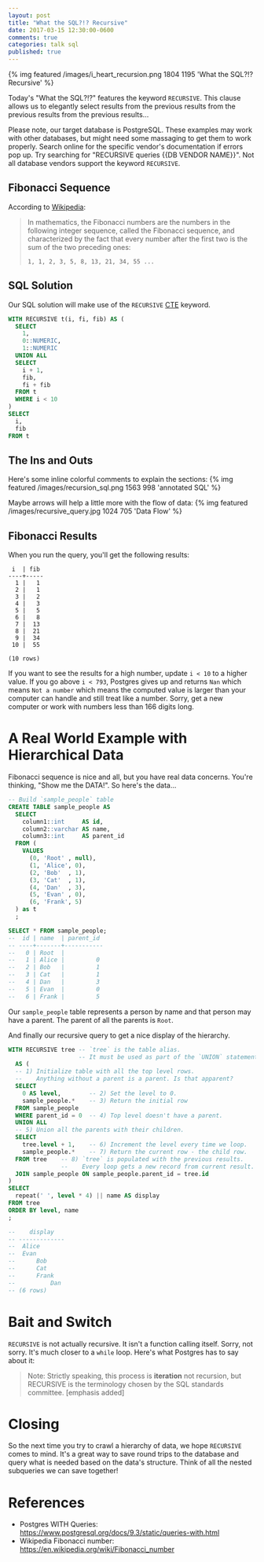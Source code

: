 ```yaml
---
layout: post
title: "What the SQL?!? Recursive"
date: 2017-03-15 12:30:00-0600
comments: true
categories: talk sql
published: true
---
```


{% img featured /images/i_heart_recursion.png 1804 1195 'What the SQL?!? Recursive' %}

Today's "What the SQL?!?" features the keyword `RECURSIVE`. This clause allows
us to elegantly select results from the previous results from the previous results
from the previous results...

<!-- more -->

Please note, our target database is PostgreSQL. These examples may work with
other databases, but might need some massaging to get them to work properly.
Search online for the specific vendor's documentation if errors pop up.
Try searching for "RECURSIVE queries {{DB VENDOR NAME}}". Not all database vendors
support the keyword `RECURSIVE`.

## Fibonacci Sequence

According to [Wikipedia](https://en.wikipedia.org/wiki/Fibonacci_number):

> In mathematics, the Fibonacci numbers are the numbers in the following integer
> sequence, called the Fibonacci sequence, and characterized by the fact that
> every number after the first two is the sum of the two preceding ones:
>
>     1, 1, 2, 3, 5, 8, 13, 21, 34, 55 ...

## SQL Solution

Our SQL solution will make use of the `RECURSIVE` [CTE](https://www.postgresql.org/docs/9.3/static/queries-with.html)
keyword.

```sql
WITH RECURSIVE t(i, fi, fib) AS (
  SELECT
    1,
    0::NUMERIC,
    1::NUMERIC
  UNION ALL
  SELECT
    i + 1,
    fib,
    fi + fib
  FROM t
  WHERE i < 10
)
SELECT
  i,
  fib
FROM t
```

## The Ins and Outs

Here's some inline colorful comments to explain the sections:
{% img featured /images/recursion_sql.png 1563 998 'annotated SQL' %}

Maybe arrows will help a little more with the flow of data:
{% img featured /images/recursive_query.jpg 1024 705 'Data Flow' %}

## Fibonacci Results

When you run the query, you'll get the following results:

```
 i  | fib
----+-----
  1 |   1
  2 |   1
  3 |   2
  4 |   3
  5 |   5
  6 |   8
  7 |  13
  8 |  21
  9 |  34
 10 |  55

(10 rows)
```

If you want to see the results for a high number, update `i < 10` to a higher
value. If you go above `i < 793`, Postgres gives up and returns `Nan` which means
`Not a number` which means the computed value is larger than your computer can
handle and still treat like a number. Sorry, get a new computer or work with
numbers less than 166 digits long.

# A Real World Example with Hierarchical Data
Fibonacci sequence is nice and all, but you have real data concerns. You're
thinking, "Show me the DATA!". So here's the data...

```sql
-- Build `sample_people` table
CREATE TABLE sample_people AS
  SELECT
    column1::int     AS id,
    column2::varchar AS name,
    column3::int     AS parent_id
  FROM (
    VALUES
      (0, 'Root' , null),
      (1, 'Alice', 0),
      (2, 'Bob'  , 1),
      (3, 'Cat'  , 1),
      (4, 'Dan'  , 3),
      (5, 'Evan' , 0),
      (6, 'Frank', 5)
  ) as t
  ;

SELECT * FROM sample_people;
--  id | name  | parent_id
-- ----+-------+-----------
--   0 | Root  |
--   1 | Alice |         0
--   2 | Bob   |         1
--   3 | Cat   |         1
--   4 | Dan   |         3
--   5 | Evan  |         0
--   6 | Frank |         5
```

Our `sample_people` table represents a person by name and that person may have a
parent. The parent of all the parents is `Root`.

And finally our recursive query to get a nice display of the hierarchy.

```sql
WITH RECURSIVE tree -- `tree` is the table alias.
                    -- It must be used as part of the `UNION` statement.
  AS (
  -- 1) Initialize table with all the top level rows.
  --    Anything without a parent is a parent. Is that apparent?
  SELECT
    0 AS level,        -- 2) Set the level to 0.
    sample_people.*    -- 3) Return the initial row
  FROM sample_people
  WHERE parent_id = 0  -- 4) Top level doesn't have a parent.
  UNION ALL
  -- 5) Union all the parents with their children.
  SELECT
    tree.level + 1,    -- 6) Increment the level every time we loop.
    sample_people.*    -- 7) Return the current row - the child row. 
  FROM tree    -- 8) `tree` is populated with the previous results.
               --    Every loop gets a new record from current result.
  JOIN sample_people ON sample_people.parent_id = tree.id
)
SELECT
  repeat(' ', level * 4) || name AS display
FROM tree
ORDER BY level, name
;

--    display
-- -------------
--  Alice
--  Evan
--      Bob
--      Cat
--      Frank
--          Dan
-- (6 rows)
```

# Bait and Switch

`RECURSIVE` is not actually recursive. It isn't a function calling itself.
Sorry, not sorry. It's much closer to a `while` loop. Here's what Postgres has to say about it:

> Note: Strictly speaking, this process is **iteration** not recursion, but RECURSIVE
> is the terminology chosen by the SQL standards committee. [emphasis added]

# Closing

So the next time you try to crawl a hierarchy of data, we hope `RECURSIVE` comes
to mind. It's a great way to save round trips to the database and query what is
needed based on the data's structure. Think of all the nested subqueries we can
save together!

# References

- Postgres WITH Queries: https://www.postgresql.org/docs/9.3/static/queries-with.html
- Wikipedia Fibonacci number: https://en.wikipedia.org/wiki/Fibonacci_number

